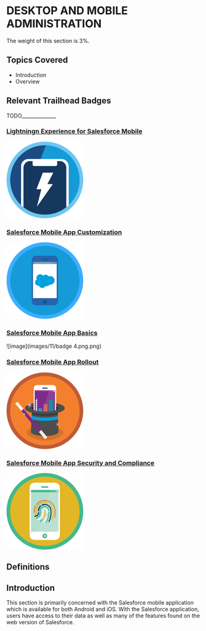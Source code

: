 # DESKTOP AND MOBILE ADMINISTRATION

The weight of this section is 3%.

## Topics Covered

* Introduction
* Overview

## Relevant Trailhead Badges

TODO______________
### [Lightningn Experience for Salesforce Mobile](https://trailhead.salesforce.com/en/content/learn/modules/lightning-experience-for-salesforce-mobile-app)
![image](images/11/badge1.png.png)
### [Salesforce Mobile App Customization](https://trailhead.salesforce.com/en/content/learn/modules/salesforce1_mobile_app)
![image](images/11/badge2.png.png)
### [Salesforce Mobile App Basics](https://trailhead.salesforce.com/en/content/learn/modules/lex_salesforce1_basics)
![image](images/11/badge 4.png.png)
### [Salesforce Mobile App Rollout](https://trailhead.salesforce.com/en/content/learn/modules/salesforce1_rollout)
![image](images/11/badge4.png.png)
### [Salesforce Mobile App Security and Compliance](https://trailhead.salesforce.com/en/content/learn/modules/salesforce1_security)
![image](images/11/badge5.png.png)


## Definitions



## Introduction

  This section is primarily concerned with the Salesforce mobile application which is available for both Android and iOS. With the Salesforce application, users have access to their data as well as many of the features found on the web version of Salesforce.


## 
